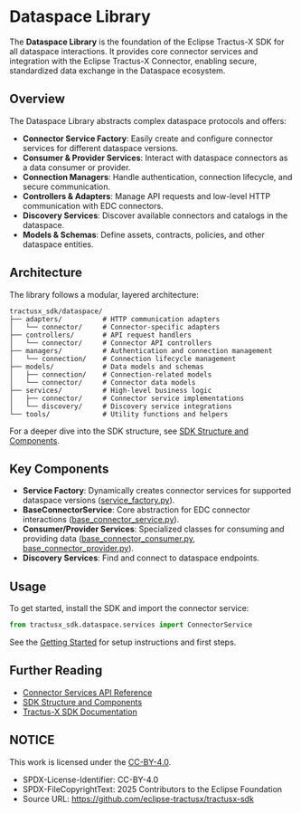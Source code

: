 <!--

Eclipse Tractus-X - Software Development KIT

Copyright (c) 2025 LKS Next
Copyright (c) 2025 Contributors to the Eclipse Foundation

See the NOTICE file(s) distributed with this work for additional
information regarding copyright ownership.

This work is made available under the terms of the
Creative Commons Attribution 4.0 International (CC-BY-4.0) license,
which is available at
https://creativecommons.org/licenses/by/4.0/legalcode.

SPDX-License-Identifier: CC-BY-4.0

-->

# Dataspace Library

The **Dataspace Library** is the foundation of the Eclipse Tractus-X SDK for all dataspace interactions. It provides core connector services and integration with the Eclipse Tractus-X Connector, enabling secure, standardized data exchange in the Dataspace ecosystem.

## Overview

The Dataspace Library abstracts complex dataspace protocols and offers:

- **Connector Service Factory**: Easily create and configure connector services for different dataspace versions.
- **Consumer & Provider Services**: Interact with dataspace connectors as a data consumer or provider.
- **Connection Managers**: Handle authentication, connection lifecycle, and secure communication.
- **Controllers & Adapters**: Manage API requests and low-level HTTP communication with EDC connectors.
- **Discovery Services**: Discover available connectors and catalogs in the dataspace.
- **Models & Schemas**: Define assets, contracts, policies, and other dataspace entities.

## Architecture

The library follows a modular, layered architecture:

```text
tractusx_sdk/dataspace/
├── adapters/          # HTTP communication adapters
│   └── connector/     # Connector-specific adapters
├── controllers/       # API request handlers
│   └── connector/     # Connector API controllers
├── managers/          # Authentication and connection management
│   └── connection/    # Connection lifecycle management
├── models/            # Data models and schemas
│   ├── connection/    # Connection-related models
│   └── connector/     # Connector data models
├── services/          # High-level business logic
│   ├── connector/     # Connector service implementations
│   └── discovery/     # Discovery service integrations
└── tools/             # Utility functions and helpers
```

For a deeper dive into the SDK structure, see [SDK Structure and Components](../sdk-architecture/sdk-structure-and-components.md).

## Key Components

- **Service Factory**: Dynamically creates connector services for supported dataspace versions ([service_factory.py](https://github.com/eclipse-tractusx/tractusx-sdk/blob/main/src/tractusx_sdk/dataspace/services/connector/service_factory.py)).
- **BaseConnectorService**: Core abstraction for EDC connector interactions ([base_connector_service.py](https://github.com/eclipse-tractusx/tractusx-sdk/blob/main/src/tractusx_sdk/dataspace/services/connector/base_connector_service.py)).
- **Consumer/Provider Services**: Specialized classes for consuming and providing data ([base_connector_consumer.py](https://github.com/eclipse-tractusx/tractusx-sdk/blob/main/src/tractusx_sdk/dataspace/services/connector/base_connector_consumer.py), [base_connector_provider.py](https://github.com/eclipse-tractusx/tractusx-sdk/blob/main/src/tractusx_sdk/dataspace/services/connector/base_connector_provider.py)).
- **Discovery Services**: Find and connect to dataspace endpoints.

## Usage

To get started, install the SDK and import the connector service:

```python
from tractusx_sdk.dataspace.services import ConnectorService
```

See the [Getting Started](../../tutorials/getting-started.md) for setup instructions and first steps.

## Further Reading

- [Connector Services API Reference](../../api-reference/dataspace-library/connector/services.md)
- [SDK Structure and Components](../sdk-architecture/sdk-structure-and-components.md)
- [Tractus-X SDK Documentation](../../index.md)

## NOTICE

This work is licensed under the [CC-BY-4.0](https://creativecommons.org/licenses/by/4.0/legalcode).

- SPDX-License-Identifier: CC-BY-4.0
- SPDX-FileCopyrightText: 2025 Contributors to the Eclipse Foundation
- Source URL: https://github.com/eclipse-tractusx/tractusx-sdk
